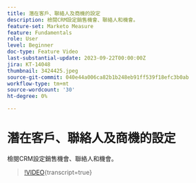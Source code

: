 ```yaml
---
title: 潛在客戶、聯絡人及商機的設定
description: 檢閱CRM設定銷售機會、聯絡人和機會。
feature-set: Marketo Measure
feature: Fundamentals
role: User
level: Beginner
doc-type: Feature Video
last-substantial-update: 2023-09-22T00:00:00Z
jira: KT-14048
thumbnail: 3424425.jpeg
source-git-commit: 040e44a006ca82b1b248eb91ff539f18efc3b0ab
workflow-type: tm+mt
source-wordcount: '30'
ht-degree: 0%

---
```



# 潛在客戶、聯絡人及商機的設定

檢閱CRM設定銷售機會、聯絡人和機會。

>[!VIDEO](https://video.tv.adobe.com/v/3424425/?learn=on){transcript=true}
